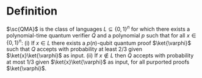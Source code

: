 # Definition 
$\sc{QMA}$ is the class of languages $L \subseteq \{0, 1\}^n$ for which there exists a polynomial-time quantum verifier $Q$ and a polynomial $p$ such that for all $x \in \{0, 1\}^n$: 
	(i) If $x \in L$ there exists a $p(n)$-qubit quantum proof $\ket{\varphi}$ such that $Q$ accepts with probability at least 2/3 given $\ket{x}\ket{\varphi}$ as input.
	(ii) If $x\not \in L$ then $Q$ accepts with probability at most 1/3 given $\ket{x}\ket{\varphi}$ as input, for all purported proofs $\ket{\varphi}$. 

